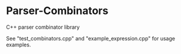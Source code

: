 Parser-Combinators
==================

C++ parser combinator library

See "test_combinators.cpp" and "example_expression.cpp" for usage examples.
